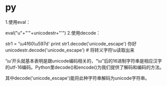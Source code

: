 # py
1.使用eval：

eval("u"+"'"+unicodestr+"'") 2.使用decode：

str1 = '\u4f60\u597d'
print str1.decode('unicode_escape')
你好 unicodestr.decode('unicode_escape') # 将转义字符\u读取出来

’\u’开头就基本表明是跟unicode编码相关的，“\u”后的16进制字符串是相应汉字的utf-16编码。Python里decode()和encode()为我们提供了解码和编码的方法。

其中decode('unicode_escape')能将此种字符串解码为unicode字符串。
